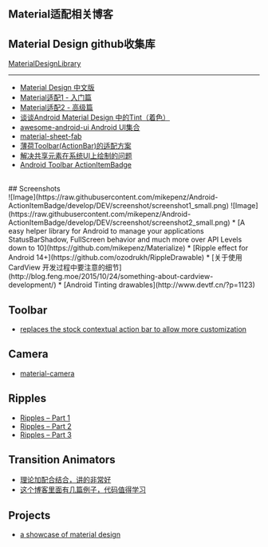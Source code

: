 Material适配相关博客
---

## Material Design github收集库
[MaterialDesignLibrary](https://github.com/navasmdc/MaterialDesignLibrary)

---

* [Material Design 中文版](http://wiki.jikexueyuan.com/project/material-design/)
* [Material适配1 - 入门篇](http://www.cnblogs.com/ct2011/p/4493384.html)
* [Material适配2 - 高级篇](http://www.cnblogs.com/ct2011/p/4493439.html)
* [谈谈Android Material Design 中的Tint（着色）](http://segmentfault.com/a/1190000003038675?utm_source=Weibo&utm_medium=shareLink&utm_campaign=socialShare)
* [awesome-android-ui Android UI集合](https://github.com/wasabeef/awesome-android-ui)
* [material-sheet-fab](https://github.com/gowong/material-sheet-fab)
* [薄荷Toolbar(ActionBar)的适配方案](http://www.stormzhang.com/android/2015/08/16/boohee-toolbar/)
* [解决共享元素在系统UI上绘制的问题](http://rocko.xyz/2015/06/19/%E3%80%90%E8%AF%91%E3%80%91%E8%A7%A3%E5%86%B3%E5%85%B1%E4%BA%AB%E5%85%83%E7%B4%A0%E5%9C%A8%E7%B3%BB%E7%BB%9FUI%E4%B8%8A%E7%BB%98%E5%88%B6%E7%9A%84%E9%97%AE%E9%A2%98/)
* [Android Toolbar ActionItemBadge](https://github.com/mikepenz/Android-ActionItemBadge)
<br/>
## Screenshots
<br/>	![Image](https://raw.githubusercontent.com/mikepenz/Android-ActionItemBadge/develop/DEV/screenshot/screenshot1_small.png)	![Image](https://raw.githubusercontent.com/mikepenz/Android-ActionItemBadge/develop/DEV/screenshot/screenshot2_small.png)
* [A easy helper library for Android to manage your applications StatusBarShadow, FullScreen behavior and much more over API Levels down to 10](https://github.com/mikepenz/Materialize)
* [Ripple effect for Android 14+](https://github.com/ozodrukh/RippleDrawable)
* [关于使用 CardView 开发过程中要注意的细节](http://blog.feng.moe/2015/10/24/something-about-cardview-development/)
* [Android Tinting drawables](http://www.devtf.cn/?p=1123)

## Toolbar
* [replaces the stock contextual action bar to allow more customization](https://github.com/afollestad/material-cab)

## Camera
* [material-camera](https://github.com/afollestad/material-camera)

## Ripples
* [Ripples – Part 1](https://blog.stylingandroid.com/ripples-part-1/)
* [Ripples – Part 2](https://blog.stylingandroid.com/ripples-part-2/)
* [Ripples – Part 3](https://blog.stylingandroid.com/ripples-part-3/)

## Transition Animators
* [理论加配合结合，讲的非常好](http://www.androiddesignpatterns.com/2014/12/activity-fragment-transitions-in-android-lollipop-part1.html)
* [这个博客里面有几篇例子，代码值得学习](https://halfthought.wordpress.com/)

## Projects
* [a showcase of material design](https://github.com/nickbutcher/plaid)
